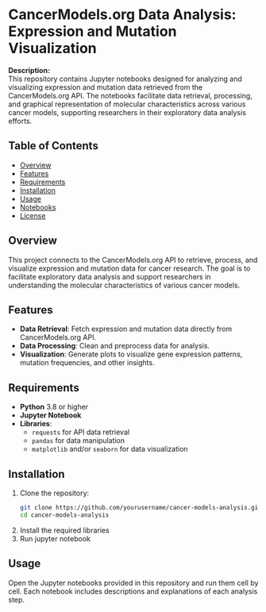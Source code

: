 # CancerModels.org Data Analysis: Expression and Mutation Visualization

**Description:**  
This repository contains Jupyter notebooks designed for analyzing and visualizing expression and mutation data retrieved from the CancerModels.org API. The notebooks facilitate data retrieval, processing, and graphical representation of molecular characteristics across various cancer models, supporting researchers in their exploratory data analysis efforts.

## Table of Contents

- [Overview](#overview)
- [Features](#features)
- [Requirements](#requirements)
- [Installation](#installation)
- [Usage](#usage)
- [Notebooks](#notebooks)
- [License](#license)

## Overview

This project connects to the CancerModels.org API to retrieve, process, and visualize expression and mutation data for cancer research. The goal is to facilitate exploratory data analysis and support researchers in understanding the molecular characteristics of various cancer models.

## Features

- **Data Retrieval**: Fetch expression and mutation data directly from CancerModels.org API.
- **Data Processing**: Clean and preprocess data for analysis.
- **Visualization**: Generate plots to visualize gene expression patterns, mutation frequencies, and other insights.
  
## Requirements

- **Python** 3.8 or higher
- **Jupyter Notebook**
- **Libraries**:
  - `requests` for API data retrieval
  - `pandas` for data manipulation
  - `matplotlib` and/or `seaborn` for data visualization

## Installation

1. Clone the repository:
   ```bash
   git clone https://github.com/yourusername/cancer-models-analysis.git
   cd cancer-models-analysis
2. Install the required libraries
3. Run jupyter notebook
   
## Usage
Open the Jupyter notebooks provided in this repository and run them cell by cell. Each notebook includes descriptions and explanations of each analysis step.
